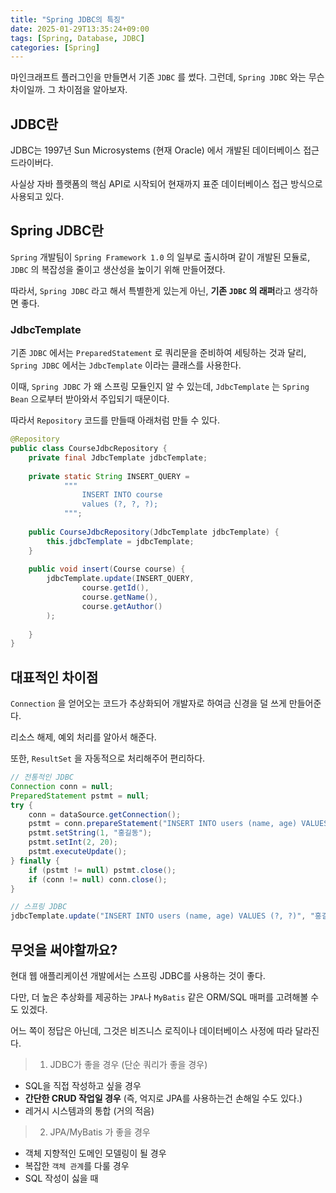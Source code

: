 ```yaml
---
title: "Spring JDBC의 특징"
date: 2025-01-29T13:35:24+09:00
tags: [Spring, Database, JDBC]
categories: [Spring]
---
```

<!-- truncate -->

마인크래프트 플러그인을 만들면서 기존 `JDBC` 를 썼다. 그런데, `Spring JDBC` 와는 무슨 차이일까. 그 차이점을 알아보자.

## JDBC란

JDBC는 1997년 Sun Microsystems (현재 Oracle) 에서 개발된 데이터베이스 접근 드라이버다.

사실상 자바 플랫폼의 핵심 API로 시작되어 현재까지 표준 데이터베이스 접근 방식으로 사용되고 있다.
## Spring JDBC란

`Spring` 개발팀이 `Spring Framework 1.0` 의 일부로 출시하며 같이 개발된 모듈로, `JDBC` 의 복잡성을 줄이고 생산성을 높이기 위해 만들어졌다.

따라서, `Spring JDBC` 라고 해서 특별한게 있는게 아닌, **기존 `JDBC` 의 래퍼**라고 생각하면 좋다.

### JdbcTemplate 

기존 `JDBC` 에서는 `PreparedStatement` 로 쿼리문을 준비하여 세팅하는 것과 달리, `Spring JDBC` 에서는 `JdbcTemplate` 이라는 클래스를 사용한다.

이때, `Spring JDBC` 가 왜 스프링 모듈인지 알 수 있는데, `JdbcTemplate` 는 `Spring Bean` 으로부터 받아와서 주입되기 때문이다.

따라서 `Repository` 코드를 만들때 아래처럼 만들 수 있다.

```java
@Repository  
public class CourseJdbcRepository {  
    private final JdbcTemplate jdbcTemplate;  
  
    private static String INSERT_QUERY =  
            """  
                INSERT INTO course
                values (?, ?, ?);  
            """;  
  
    public CourseJdbcRepository(JdbcTemplate jdbcTemplate) {  
        this.jdbcTemplate = jdbcTemplate;  
    }  
  
    public void insert(Course course) {  
        jdbcTemplate.update(INSERT_QUERY,  
                course.getId(),  
                course.getName(),  
                course.getAuthor()  
        );  
  
    }  
}

```

## 대표적인 차이점

`Connection` 을 얻어오는 코드가 추상화되어 개발자로 하여금 신경을 덜 쓰게 만들어준다.

리소스 해제, 예외 처리를 알아서 해준다.

또한, `ResultSet` 을 자동적으로 처리해주어 편리하다.

```java
// 전통적인 JDBC
Connection conn = null;
PreparedStatement pstmt = null;
try {
    conn = dataSource.getConnection();
    pstmt = conn.prepareStatement("INSERT INTO users (name, age) VALUES (?, ?)");
    pstmt.setString(1, "홍길동");
    pstmt.setInt(2, 20);
    pstmt.executeUpdate();
} finally {
    if (pstmt != null) pstmt.close();
    if (conn != null) conn.close();
}

// 스프링 JDBC
jdbcTemplate.update("INSERT INTO users (name, age) VALUES (?, ?)", "홍길동", 20);
```

## 무엇을 써야할까요?

현대 웹 애플리케이션 개발에서는 스프링 JDBC를 사용하는 것이 좋다.

다만, 더 높은 추상화를 제공하는 `JPA`나 `MyBatis` 같은 ORM/SQL 매퍼를 고려해볼 수도 있겠다.

어느 쪽이 정답은 아닌데, 그것은 비즈니스 로직이나 데이터베이스 사정에 따라 달라진다.

> 1. JDBC가 좋을 경우 (단순 쿼리가 좋을 경우)

- SQL을 직접 작성하고 싶을 경우
- **간단한 CRUD 작업일 경우** (즉, 억지로 JPA를 사용하는건 손해일 수도 있다.)
- 레거시 시스템과의 통합 (거의 적음)

> 2. JPA/MyBatis 가 좋을 경우

- 객체 지향적인 도메인 모델링이 될 경우
- 복잡한 `객체 관계`를 다룰 경우
- SQL 작성이 싫을 때
